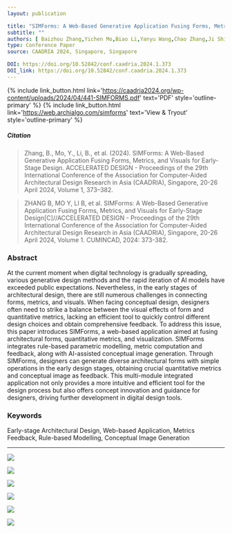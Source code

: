 ```yaml
---
layout: publication

title: "SIMForms: A Web-Based Generative Application Fusing Forms, Metrics and Visuals for Early-Stage Design"
subtitle: ""
authors: [ Baizhou Zhang,Yichen Mo,Biao Li,Yanyu Wang,Chao Zhang,Ji Shi ]
type: Conference Paper
source: CAADRIA 2024, Singapore, Singapore

DOI: https://doi.org/10.52842/conf.caadria.2024.1.373
DOI_link: https://doi.org/10.52842/conf.caadria.2024.1.373
---
```


{% include link_button.html link='https://caadria2024.org/wp-content/uploads/2024/04/441-SIMFORMS.pdf' text='PDF'
style='outline-primary' %}
{% include link_button.html link='https://web.archialgo.com/simforms' text='View & Tryout' style='outline-primary' %}

##### Citation

> Zhang, B., Mo, Y., Li, B., et al. (2024). SIMForms: A Web-Based Generative Application Fusing Forms, Metrics, and
> Visuals for Early-Stage Design. ACCELERATED DESIGN - Proceedings of the 29th International Conference of the Association
> for Computer-Aided Architectural Design Research in Asia (CAADRIA), Singapore, 20-26 April 2024, Volume 1, 373–382.

> ZHANG B, MO Y, LI B, et al. SIMForms: A Web-Based Generative Application Fusing Forms, Metrics, and Visuals for
> Early-Stage Design[C]//ACCELERATED DESIGN - Proceedings of the 29th International Conference of the Association for
> Computer-Aided Architectural Design Research in Asia (CAADRIA), Singapore, 20-26 April 2024, Volume 1. CUMINCAD, 2024:
> 373-382.

### Abstract

At the current moment when digital technology is gradually spreading, various generative design methods and the rapid
iteration of AI models have exceeded public expectations. Nevertheless, in the early stages of architectural design,
there are still numerous challenges in connecting forms, metrics, and visuals. When facing conceptual design, designers
often need to strike a balance between the visual effects of form and quantitative metrics, lacking an efficient tool to
quickly control different design choices and obtain comprehensive feedback. To address this issue, this paper introduces
SIMForms, a web-based application aimed at fusing architectural forms, quantitative metrics, and visualization. SIMForms
integrates rule-based parametric modelling, metric computation and feedback, along with AI-assisted conceptual image
generation. Through SIMForms, designers can generate diverse architectural forms with simple operations in the early
design stages, obtaining crucial quantitative metrics and conceptual image as feedback. This multi-module integrated
application not only provides a more intuitive and efficient tool for the design process but also offers concept
innovation and guidance for designers, driving further development in digital design tools.

### Keywords

Early-stage Architectural Design, Web-based Application, Metrics Feedback, Rule-based Modelling, Conceptual Image
Generation

---

![](https://archialgo-com-sources.oss-cn-hangzhou.aliyuncs.com/images/2024-04-23-simforms-1.jpg)

![](https://archialgo-com-sources.oss-cn-hangzhou.aliyuncs.com/images/202406181455368.png)

![](https://archialgo-com-sources.oss-cn-hangzhou.aliyuncs.com/images/2024-04-23-simforms-3.jpg)

![](https://archialgo-com-sources.oss-cn-hangzhou.aliyuncs.com/images/2024-04-23-simforms-4.png)

![](https://archialgo-com-sources.oss-cn-hangzhou.aliyuncs.com/images/2024-04-23-simforms-6.jpg)

![](https://amomorning-image-base.oss-cn-hangzhou.aliyuncs.com/images/202406121116588.png)

